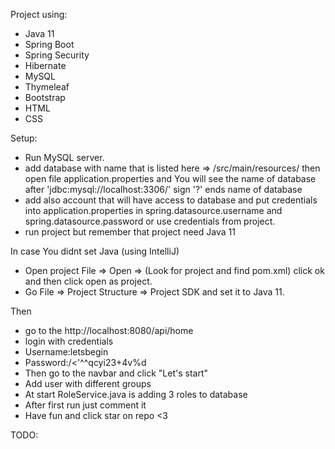 Project using:
- Java 11
- Spring Boot
- Spring Security
- Hibernate
- MySQL
- Thymeleaf
- Bootstrap
- HTML
- CSS

Setup:
- Run MySQL server.
- add database with name that is listed here => /src/main/resources/ then open file
application.properties and You will see the name of database after 'jdbc:mysql://localhost:3306/'
sign '?' ends name of database
- add also account that will have access to database and put credentials into application.properties
in spring.datasource.username and spring.datasource.password or use credentials from project.
- run  project but remember that project need Java 11

In case You didnt set Java (using IntelliJ)
- Open project File => Open => (Look for project and find pom.xml) click ok and then click open as project.
- Go File => Project Structure => Project SDK and set it to Java 11.

Then
- go to the http://localhost:8080/api/home
- login with credentials
- Username:letsbegin
- Password:/<'^^qcyi23+4v%d
- Then go to the navbar and click "Let's start"
- Add user with different groups
- At start RoleService.java is adding 3 roles to database
- After first run just comment it
- Have fun and click star on repo <3

TODO:


